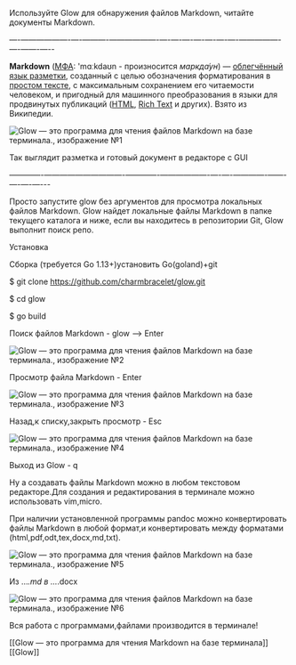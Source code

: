 Используйте Glow для обнаружения файлов Markdown, читайте документы Markdown.

—-——————-—-———-——————-—-—-—-—-—-—-—-—————-—-——-—--

**Markdown** ([МФА](https://vk.com/away.php?to=https%3A%2F%2Fru.wikipedia.org%2Fwiki%2F%CC%D4%C0&cc_key=): 'mɑːkdaʊn - произносится _маркда́ун_) — [облегчённый язык разметки](https://vk.com/away.php?to=https%3A%2F%2Fru.wikipedia.org%2Fwiki%2F%DF%E7%FB%EA_%F0%E0%E7%EC%E5%F2%EA%E8%23%CE%E1%EB%E5%E3%F7%B8%ED%ED%FB%E5_%FF%E7%FB%EA%E8_%F0%E0%E7%EC%E5%F2%EA%E8&cc_key= "https://ru.wikipedia.org/wiki/Язык_разметки#Облегчённые_языки_разметки"), созданный с целью обозначения форматирования в [простом тексте](https://vk.com/away.php?to=https%3A%2F%2Fru.wikipedia.org%2Fwiki%2F%D2%E5%EA%F1%F2%EE%E2%FB%E5_%E4%E0%ED%ED%FB%E5&cc_key=), с максимальным сохранением его читаемости человеком, и пригодный для машинного преобразования в языки для продвинутых публикаций ([HTML](https://vk.com/away.php?to=https%3A%2F%2Fru.wikipedia.org%2Fwiki%2FHTML&cc_key=), [Rich Text](https://vk.com/away.php?to=https%3A%2F%2Fru.wikipedia.org%2Fwiki%2FRich_Text_Format&cc_key=) и других). Взято из Википедии.

![Glow — это программа для чтения файлов Markdown на базе терминала., изображение №1](https://sun9-32.userapi.com/impg/BOIsmkDG6O-E5J26B3mv7QVjRbJ7SKv3cdTGUQ/55MCCUSH2oo.jpg?size=807x442&quality=95&sign=1b1e36b2afb7dbf9e04c02880112c67b&type=album)

Так выглядит разметка и готовый документ в редакторе с GUI

————-——————————-————-——————-—-—-————-——-—-—-—---

Просто запустите glow без аргументов для просмотра локальных файлов Markdown. Glow найдет локальные файлы Markdown в папке текущего каталога и ниже, если вы находитесь в репозитории Git, Glow выполнит поиск репо.

Установка

Сборка (требуется Go 1.13+)установить Go(goland)+git

$ git clone https://github.com/charmbracelet/glow.git

$ cd glow

$ go build

Поиск файлов Markdown - glow --> Enter

![Glow — это программа для чтения файлов Markdown на базе терминала., изображение №2](https://sun9-77.userapi.com/impg/_NjokjSIYF-h-3vztVPDCqMZg0yIjVmWI-cdmg/-Ppper_4PVY.jpg?size=807x442&quality=95&sign=c8e35586dc5a45dee5d3f702eea56a57&type=album)

Просмотр файла Markdown - Enter

![Glow — это программа для чтения файлов Markdown на базе терминала., изображение №3](https://sun9-15.userapi.com/impg/PWTKR7hjicE15-N5_hrsvNP3hznhSNN1cjRVYA/XjMajzZY5NM.jpg?size=807x442&quality=95&sign=b72bdebb83b6114c028ad5d037a91aa1&type=album)

Назад,к списку,закрыть просмотр - Esc

![Glow — это программа для чтения файлов Markdown на базе терминала., изображение №4](https://sun9-24.userapi.com/impg/T8HXFZW54AwuMuqKT91ezQnmcdF3Epec1_mz1w/LcajZUzAN0Y.jpg?size=807x442&quality=95&sign=7c7f9fe980059e793a2db734afb6cc94&type=album)

Выход из Glow - q

Ну а создавать файлы Markdown можно в любом текстовом редакторе.Для создания и редактирования в терминале можно использовать vim,micro.

При наличии установленной программы pandoc можно конвертировать файлы Markdown в любой формат,и конвертировать между форматами (html,pdf,odt,tex,docx,md,txt).

![Glow — это программа для чтения файлов Markdown на базе терминала., изображение №5](https://sun9-63.userapi.com/impg/fdTnJylhrBSE4neucOPOJ1J8uJ6i3lrB59x_pA/HGQoSUAMlz4.jpg?size=807x444&quality=95&sign=c55c73e78102e440ee073d85595f19f9&type=album)

Из …*.md в …*.docx

![Glow — это программа для чтения файлов Markdown на базе терминала., изображение №6](https://sun9-51.userapi.com/impg/-X_fhOIAQo8n7T4tlkNMelve7tB7fvK75liu6w/FFawTdyorJ8.jpg?size=807x444&quality=95&sign=503e4a2b1dfba4aef4ba31bc06999555&type=album)

Вся работа с программами,файлами производится в терминале!

[[Glow — это программа для чтения Markdown на базе терминала]]
[[Glow]]